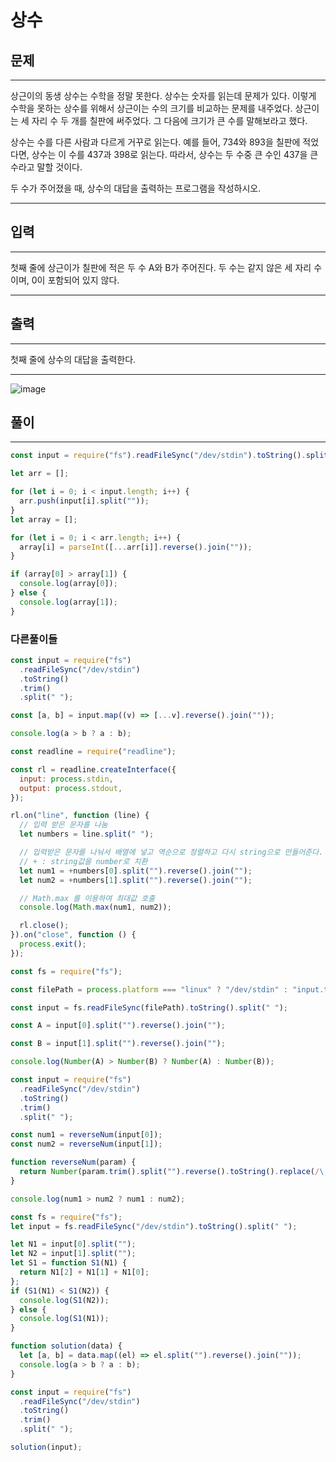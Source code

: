 # 상수

## 문제

---

상근이의 동생 상수는 수학을 정말 못한다. 상수는 숫자를 읽는데 문제가 있다. 이렇게 수학을 못하는 상수를 위해서 상근이는 수의 크기를 비교하는 문제를 내주었다. 상근이는 세 자리 수 두 개를 칠판에 써주었다. 그 다음에 크기가 큰 수를 말해보라고 했다.

상수는 수를 다른 사람과 다르게 거꾸로 읽는다. 예를 들어, 734와 893을 칠판에 적었다면, 상수는 이 수를 437과 398로 읽는다. 따라서, 상수는 두 수중 큰 수인 437을 큰 수라고 말할 것이다.

두 수가 주어졌을 때, 상수의 대답을 출력하는 프로그램을 작성하시오.

---

## 입력

---

첫째 줄에 상근이가 칠판에 적은 두 수 A와 B가 주어진다. 두 수는 같지 않은 세 자리 수이며, 0이 포함되어 있지 않다.

---

## 출력

---

첫째 줄에 상수의 대답을 출력한다.

---

<img alt="image" src="https://user-images.githubusercontent.com/82592845/170823977-62090e3b-0489-4401-a18b-d015e5bdb106.png">

## 풀이

---

```jsx
const input = require("fs").readFileSync("/dev/stdin").toString().split(" ");

let arr = [];

for (let i = 0; i < input.length; i++) {
  arr.push(input[i].split(""));
}
let array = [];

for (let i = 0; i < arr.length; i++) {
  array[i] = parseInt([...arr[i]].reverse().join(""));
}

if (array[0] > array[1]) {
  console.log(array[0]);
} else {
  console.log(array[1]);
}
```

### 다른풀이들

```jsx
const input = require("fs")
  .readFileSync("/dev/stdin")
  .toString()
  .trim()
  .split(" ");

const [a, b] = input.map((v) => [...v].reverse().join(""));

console.log(a > b ? a : b);
```

```jsx
const readline = require("readline");

const rl = readline.createInterface({
  input: process.stdin,
  output: process.stdout,
});

rl.on("line", function (line) {
  // 입력 받은 문자를 나눔
  let numbers = line.split(" ");

  // 입력받은 문자를 나눠서 배열에 넣고 역순으로 정렬하고 다시 string으로 만들어준다.
  // + : string값을 number로 치환
  let num1 = +numbers[0].split("").reverse().join("");
  let num2 = +numbers[1].split("").reverse().join("");

  // Math.max 를 이용하여 최대값 호출
  console.log(Math.max(num1, num2));

  rl.close();
}).on("close", function () {
  process.exit();
});
```

```jsx
const fs = require("fs");

const filePath = process.platform === "linux" ? "/dev/stdin" : "input.txt";

const input = fs.readFileSync(filePath).toString().split(" ");

const A = input[0].split("").reverse().join("");

const B = input[1].split("").reverse().join("");

console.log(Number(A) > Number(B) ? Number(A) : Number(B));
```

```jsx
const input = require("fs")
  .readFileSync("/dev/stdin")
  .toString()
  .trim()
  .split(" ");

const num1 = reverseNum(input[0]);
const num2 = reverseNum(input[1]);

function reverseNum(param) {
  return Number(param.trim().split("").reverse().toString().replace(/\,/g, ""));
}

console.log(num1 > num2 ? num1 : num2);
```

```jsx
const fs = require("fs");
let input = fs.readFileSync("/dev/stdin").toString().split(" ");

let N1 = input[0].split("");
let N2 = input[1].split("");
let S1 = function S1(N1) {
  return N1[2] + N1[1] + N1[0];
};
if (S1(N1) < S1(N2)) {
  console.log(S1(N2));
} else {
  console.log(S1(N1));
}
```

```jsx
function solution(data) {
  let [a, b] = data.map((el) => el.split("").reverse().join(""));
  console.log(a > b ? a : b);
}

const input = require("fs")
  .readFileSync("/dev/stdin")
  .toString()
  .trim()
  .split(" ");

solution(input);
```
